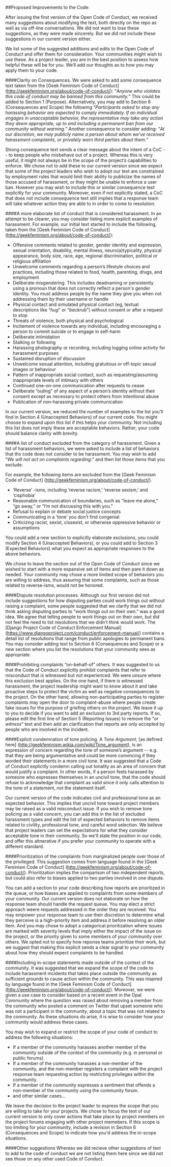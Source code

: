 ##Proposed Improvements to the Code:

After issuing the first version of the Open Code of Conduct, we received many suggestions about modifying the text, both directly on the repo as well as via off-line conversations. We did not want to lose these suggestions, as they were made sincerely. But we did not include these suggestions in our current version either.

We list some of the suggested additions and edits to the Open Code of Conduct and offer them for consideration. Your communities might wish to use these. As a project leader, you are in the best position to assess how helpful these will be for you. We’ll add our thoughts as to how you may apply them to your code.

####Clarity on Consequences.
We were asked to add some consequence text taken from the [Geek Feminism Code of Conduct] (http://geekfeminism.org/about/code-of-conduct/): “_Anyone who violates this code of conduct may be banned from this community._” This could be added to Section 1 (Purpose). Alternatively, you may add to Section 6 (Consequences and Scope) the following “_Participants asked to stop any harassing behavior are expected to comply immediately. If an individual engages in unacceptable behavior, the representative may take any action they deem appropriate, up to and including a permanent ban from our community without warning._” Another consequence to consider adding: “_At our discretion, we may publicly name a person about whom we’ve received harassment complaints, or privately warn third parties about them._” 

Strong consequence text sends a clear message about the intent of a CoC -- to keep people who misbehave out of a project. Whereas this is very useful, it might not always be in the scope of the project’s capabilities to enforce. We chose not to add these to our current version since we expect that some of the project leaders who wish to adopt our text are constrained by employment rules that would limit their ability to publicize the names of those accused of harassment, or they might be unable to enforce a user ban. However you may wish to include this or similar consequence text explicitly for your community. Moreover, even if not explicitly stated, a CoC that does not include consequence text still implies that a response team will take whatever action they are able to in order to come to resolution.

####A more elaborate list of conduct that is considered harassment.
In an attempt to be clearer, you may consider listing more explicit examples of harassment. For example, our initial text started to include the following, taken from the [Geek Feminism Code of Conduct] (http://geekfeminism.org/about/code-of-conduct/):
  * Offensive comments related to gender, gender identity and expression, sexual orientation, disability, mental illness, neuro(a)typicality, physical appearance, body size, race, age, regional discrimination, political or religious affiliation
  * Unwelcome comments regarding a person’s lifestyle choices and practices, including those related to food, health, parenting, drugs, and employment
  * Deliberate misgendering. This includes deadnaming or persistently using a pronoun that does not correctly reflect a person's gender identity. You must address people by the name they give you when not addressing them by their username or handle
  * Physical contact and simulated physical contact (eg, textual descriptions like “*hug*” or “*backrub*”) without consent or after a request to stop
  * Threats of violence, both physical and psychological
  * Incitement of violence towards any individual, including encouraging a person to commit suicide or to engage in self-harm
  * Deliberate intimidation
  * Stalking or following
  * Harassing photography or recording, including logging online activity for harassment purposes
  * Sustained disruption of discussion
  * Unwelcome sexual attention, including gratuitous or off-topic sexual images or behaviour
  * Pattern of inappropriate social contact, such as requesting/assuming inappropriate levels of intimacy with others
  * Continued one-on-one communication after requests to cease
  * Deliberate “outing” of any aspect of a person’s identity without their consent except as necessary to protect others from intentional abuse
  * Publication of non-harassing private communication

In our current version, we reduced the number of examples to the list  you’ll find in Section 4 (Unaccepted Behaviors) of our current code. You might choose to expand upon this list if this helps your community. Not including this list does not imply these are acceptable behaviors. Rather, your code should balance clarity with brevity.

####A list of conduct excluded from the category of harassment. 
Given a list of harassment behaviors, we were asked to include a list of behaviors that ths code does not consider to be harassment. You may wish to add “_We will not act on complaints regarding:_” and then list those items that you exclude.

For example, the following items are excluded from the [Geek Feminism Code of Conduct] (http://geekfeminism.org/about/code-of-conduct/).
  * ‘Reverse’ -isms, including ‘reverse racism,’ ‘reverse sexism,’ and ‘cisphobia’ 
  * Reasonable communication of boundaries, such as “leave me alone,” “go away,” or “I’m not discussing this with you.”
  * Refusal to explain or debate social justice concepts
  * Communicating in a ‘tone’ you don’t find congenial
  * Criticizing racist, sexist, cissexist, or otherwise oppressive behavior or assumptions

You could add a new section to explicitly elaborate exclusions, you could modify Section 4 (Unaccepted Behaviors), or you could add to Section 3 (Expected Behaviors) what you expect as appropriate responses to the above behaviors. 

We chose to leave the section out of the Open Code of Conduct since we wished to start with a more expansive set of items and then pare it down as needed. Your community may chose a more limited scope of behaviors you are willing to address, thus assuring that some complaints, such as those related to reverse-isms, would not be honored.

####Dispute resolution processes.
Although our first version did not include suggestions for how disputing parties could work things out without raising a complaint, some people suggested that we clarify that we did not think asking disputing parties to “work things out on their own.” was a good idea. We agree that telling people to work things out on their own, but did not feel the need to list resolutions that we didn't think would work. The [Django Project Code of Conduct Enforcement Manual] (https://www.djangoproject.com/conduct/enforcement-manual/) contains a detail list of resolutions that range from public apologies to permanent bans. You may consider adding text to Section 6 (Consequences and Scope) or a new section where you list the resolutions that your community sees as appropriate.

####Prohibiting complaints “on-behalf-of” others. 
It was suggested to us that the Code of Conduct explicitly prohibit complaints that refer to misconduct that is witnessed but not experienced. We were unsure where this exclusion best applies. On the one hand, if there is witnessed harassment, the project leadership might want to know about it and take proactive steps to protect the victim as well as negative consequences to the project. On the other hand, allowing non-participating parties to register complaints may open the door to complaint-abuse where people create fake issues for the purpose of griefing others on the project. We leave it up to you to decide if you want to add an exclusion to 3rd party reports. If so, please edit the first line of Section 5 (Reporting Issues) to remove the “_or witness_” text and then add an clarification that reports are only accepted by people who are involved in the incident.

####Explicit condemnation of tone policing. 
A _Tone Argument_, [as defined here] (http://geekfeminism.wikia.com/wiki/Tone_argument), is an expression of concern regarding the tone of someone’s argument -- e.g. that they are being argumentative and could be more convincing if they worded their statements in a more civil tone. It was suggested that a Code of Conduct explicitly condemn calling out tonality as an area of concern that would justify a complaint. In other words, if a person feels harassed by someone who expresses themselves in an uncivil tone, that the code should refuse to acknowledge that complaint as valid since it only calls attention to the tone of a statement, not the statement itself.

Our current version of the code indicates civil and professional tone as an expected behavior. This implies that uncivil tone toward project members may be raised as a valid misconduct issue. If you wish to remove tone policing as a valid concern, you can add this in the list of excluded harassment types and edit the list of expected behaviors to remove items related to civility, professional tone, and careful word selection. We believe that project leaders can set the expectations for what they consider acceptable tone in their community. So we'll state the position in our code, and offer this altnerative if you prefer your community to operate with a different standard.

####Prioritization of the complaints from marginalized people over those of the privileged. 
This suggestion comes from language found in the [Geek Feminism Code of Conduct] (http://geekfeminism.org/about/code-of-conduct/). Prioritization implies the comparison of two independent reports, but could also refer to biases applied to two parties involved in one dispute. 

You can add a section to your code describing how reports are prioritized in the queue, or how biases are applied to complaints from some members of your community. Our current version does not elaborate on how the response team should handle the request queue. You may elect a strict approach weere requests addressed in the order they are received. You may empower your response team to use their discretion to determine what they perceive is a high-priority item and address it before resolving an older item. And you may chose to adopt a categorical prioritization where issues are marked with severity levels that imply either the impact of the issue on the project, or the priority given to some members of your community over others. We opted not to specify how reponse teams prioritize their work, but we suggest that making this explicit sends a clear signal to your community about how they should expect complaints to be handled. 

####Including in-scope statements made outside of the context of the community. 
It was  suggested that we expand the scope of the code to include harassment incidents that takes place outside the community as sufficient grounds to cause action within the community. This was inspired by language found in the [Geek Feminism Code of Conduct] (http://geekfeminism.org/about/code-of-conduct/). Moreover, we were given a use case to consider based on a recent event in the Opal Community where the question was raised about removing a member from the community who posted a comment on Twitter that upset someone who was not a participant in the community, about a topic that was not related to the community. As these situations do arise, it is wise to consider how your community would address these cases.

You may wish to expand or restrict the scope of your code of conduct to address the following situations: 
  * If a member of the community harasses another member of the community outside of the context of the community (e.g. in personal or public forums).
  * If a member of the community harasses a non-member of the community, and the non-member registers a complaint with the project response team requesting action by restricting privileges within the community.
  * If a member of the community expresses a sentiment that offends a non-member of the community using the community forum.
  * and other similar cases...

We leave the decision to the project leader to express the scope that you are willing to take for your projects. We chose to focus the text of our current version to only cover actions that take place by project members on the project forums engaging with other project memebers. If this scope is too limiting for your community, include a revision in Section 6 (Consequences and Scope) to indicate how you'd address the in-scope situations.

####Other suggestions
Whereas we did recieve other suggestions of text to add to the code of conduct we are not listing them here since we did not see those on any other used Code of Conduct.  
